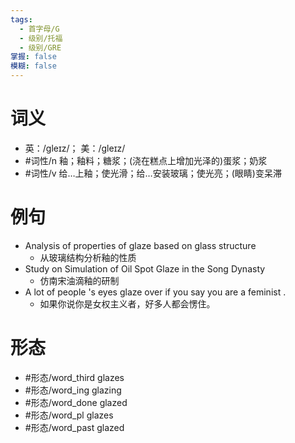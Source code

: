 ```yaml
---
tags:
  - 首字母/G
  - 级别/托福
  - 级别/GRE
掌握: false
模糊: false
---
```

# 词义
- 英：/ɡleɪz/； 美：/ɡleɪz/
- #词性/n  釉；釉料；糖浆；(浇在糕点上增加光泽的)蛋浆；奶浆
- #词性/v  给…上釉；使光滑；给…安装玻璃；使光亮；(眼睛)变呆滞
# 例句
- Analysis of properties of glaze based on glass structure
	- 从玻璃结构分析釉的性质
- Study on Simulation of Oil Spot Glaze in the Song Dynasty
	- 仿南宋油滴釉的研制
- A lot of people 's eyes glaze over if you say you are a feminist .
	- 如果你说你是女权主义者，好多人都会愣住。
# 形态
- #形态/word_third glazes
- #形态/word_ing glazing
- #形态/word_done glazed
- #形态/word_pl glazes
- #形态/word_past glazed
